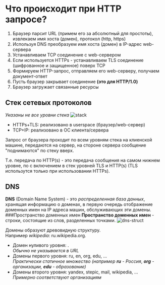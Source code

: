 # Что происходит при HTTP запросе?

1. Браузер парсит URL (примем его за абсолютный для простоты), извлекаем имя хоста (домен), протокол (http, https)
2. Используя DNS преобразуем имя хоста (домен) в IP-адрес web-сервера
3. Устанавливаем TCP соединение с web-сервером
  1. Если используется HTTPs - устанавливаем TLS соединение (шифрованное и защищенное) поверх TCP
4. Формируем HTTP-запрос, отправляем его web-серверу, получаем документ-ответ
5. Пусть браузер закрывает соединение **(это для HTTP/1.0)**
6. Браузер загружает связанные ресурсы
  
## Стек сетевых протоколов
*Указаны не все уровни стека*
![stack](https://github.com/ilmen/tp-stepic/blob/master/lesson-5/pictures/stack.png "стек сетевых протоколов")

* HTTPs+TLS: реализовано в userspace (браузер/web-сервер)
* TCP+IP: реализовано в ОС клиента/сервера

Запрос от браузера проходит по всем уровням стека на клиенской машине, передаются на сервер, на стороне сервера сообщение "поднимаются" по стеку вверх.

Т.е. передача по HTTP(s) - это передача сообщения на самом нижнем уровне, по с включением в стек уровней TLS и HTTP(s) (TLS использутся только при использовании HTTPs).

## DNS
**DNS** (Domain Name System) - это *распределенная база данных*, хранящая информацию о доменах, в первую очередь отображение доменных имен на IP адреса машин, обслуживающих эти домены.
###Пространство доменных имен
**Пространство доменных имен** - строки, состоящие из слов, разделенных точками.
![dns-struct](https://github.com/ilmen/tp-stepic/blob/master/lesson-5/pictures/domains.png "Пространство доменных имен")

Домены образуют древовидную структуру.  
Например *wikipedia*: ru.wikipedia.org.  
* Домен нуливого уровня: .  
*Обычно не указывается в URL*  
* Домены первого уровня: ru, en, org, edu, ...  
*Практически статичное множество (например* ***ru*** *- Россия*, ***org*** *- организации,* ***edu*** *- образование)*  
* Домены второго уровня: yandex, stepic, mail, wikipedia, ...  
*Примерно соответствуют организациям*
  
